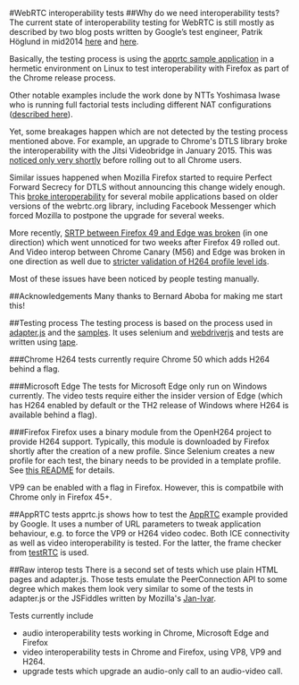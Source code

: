 #WebRTC interoperability tests
##Why do we need interoperability tests?
The current state of interoperability testing for WebRTC is still mostly as described by two
blog posts written by Google’s test engineer, Patrik Höglund in mid­2014
[here](http://googletesting.blogspot.se/2014/08/chrome-firefox-webrtc-interop-test-pt-1.html) and 
[here](http://googletesting.blogspot.se/2014/09/chrome-firefox-webrtc-interop-test-pt-2.html).

Basically, the testing process is using the [apprtc sample application](https://apprtc.appspot.com)
in a hermetic environment on Linux to test interoperability with Firefox as part of the Chrome release process.

Other notable examples include the work done by NTTs Yoshimasa Iwase who is running full
factorial tests including different NAT configurations ([described here](http://en.slideshare.net/iwashi86/extreme-testing-of-webrtc-applications)).


Yet, some breakages happen which are not detected by the testing process mentioned
above. For example, an upgrade to Chrome's DTLS library broke the interoperability with the
Jitsi Videobridge in January 2015. This was 
[noticed only very shortly](https://blog.andyet.com/2015/01/30/chrome-update-killed-the-webrtc-star/)
before rolling out to all Chrome users.

Similar issues happened when Mozilla Firefox started to require Perfect Forward Secrecy for
DTLS without announcing this change widely enough. This 
[broke interoperability](https://hacks.mozilla.org/2015/02/webrtc-requires-perfect-forward-secrecy-pfs-starting-in-firefox-38/)
for several mobile applications based on older versions of the webrtc.org library, including
Facebook Messenger which forced Mozilla to postpone the upgrade for several weeks.

More recently, [SRTP between Firefox 49 and Edge was broken](https://bugzilla.mozilla.org/show_bug.cgi?id=1310061) (in one direction) which went unnoticed
for two weeks after Firefox 49 rolled out. And Video interop between Chrome Canary (M56) and Edge was broken in one direction as well due to 
[stricter validation of H264 profile level ids](https://bugs.chromium.org/p/webrtc/issues/detail?id=6552).

Most of these issues have been noticed by people testing manually.

##Acknowledgements
Many thanks to Bernard Aboba for making me start this!

##Testing process
The testing process is based on the process used in [adapter.js](https://github.com/webrtc/adapter)
and the [samples](https://github.com/webrtc/samples). It uses selenium and
[webdriverjs](https://github.com/SeleniumHQ/selenium/wiki/WebDriverJs) and tests are written using
[tape](https://github.com/substack/tape).

###Chrome
H264 tests currently require Chrome 50 which adds H264 behind a flag.

###Microsoft Edge
The tests for Microsoft Edge only run on Windows currently. The video tests require either the
insider version of Edge (which has H264 enabled by default or the TH2 release of Windows where
H264 is available behind a flag).

###Firefox 
Firefox uses a binary module from the OpenH264 project to provide H264 support. Typically, this
module is downloaded by Firefox shortly after the creation of a new profile. Since Selenium
creates a new profile for each test, the binary needs to be provided in a template profile.
See [this README](h264profile/gmp-gmpopenh264/1.6) for details.

VP9 can be enabled with a flag in Firefox. However, this is compatbile with Chrome only in Firefox 45+.

##AppRTC tests
apprtc.js shows how to test the [AppRTC](https://appr.tc) example provided by Google.
It uses a number of URL parameters to tweak application behaviour, e.g. to force the VP9 or H264
video codec.
Both ICE connectivity as well as video interoperability is tested. For the latter, the frame checker
from [testRTC](https://github.com/webrtc/testrtc) is used.

##Raw interop tests
There is a second set of tests which use plain HTML pages and adapter.js. 
Those tests emulate the PeerConnection API to some degree which makes them look very similar
to some of the tests in adapter.js or the JSFiddles written by Mozilla's [Jan-Ivar](https://github.com/jan-ivar).

Tests currently include
* audio interoperability tests working in Chrome, Microsoft Edge and Firefox
* video interoperability tests in Chrome and Firefox, using VP8, VP9 and H264.
* upgrade tests which upgrade an audio-only call to an audio-video call.
